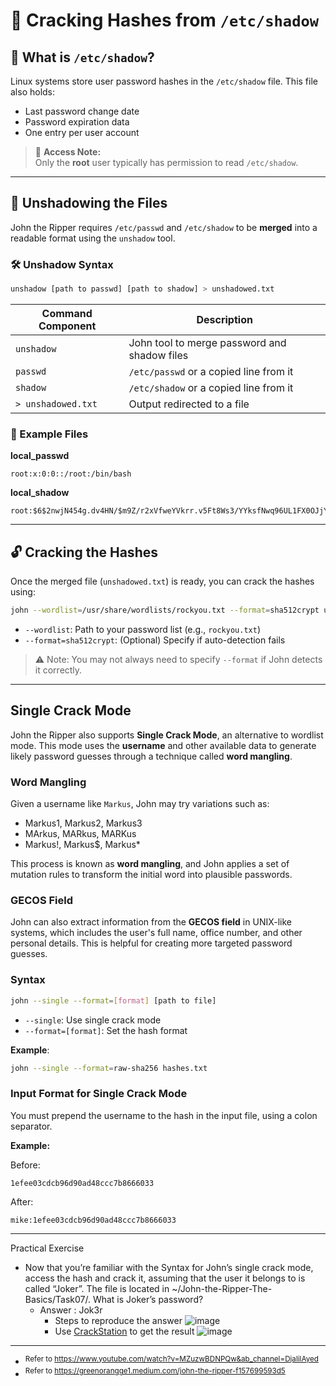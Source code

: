 # 🧩 Cracking Hashes from `/etc/shadow`

## 📁 What is `/etc/shadow`?

Linux systems store user password hashes in the `/etc/shadow` file. This file also holds:
- Last password change date
- Password expiration data
- One entry per user account

> 🔐 **Access Note:**  
Only the **root** user typically has permission to read `/etc/shadow`.

---

## 🔄 Unshadowing the Files

John the Ripper requires `/etc/passwd` and `/etc/shadow` to be **merged** into a readable format using the `unshadow` tool.

### 🛠️ Unshadow Syntax
```bash
unshadow [path to passwd] [path to shadow] > unshadowed.txt
```

| Command Component | Description |
|------------------|-------------|
| `unshadow`       | John tool to merge password and shadow files |
| `passwd`         | `/etc/passwd` or a copied line from it |
| `shadow`         | `/etc/shadow` or a copied line from it |
| `> unshadowed.txt` | Output redirected to a file |

### 📄 Example Files

**local_passwd**
```
root:x:0:0::/root:/bin/bash
```

**local_shadow**
```
root:$6$2nwjN454g.dv4HN/$m9Z/r2xVfweYVkrr.v5Ft8Ws3/YYksfNwq96UL1FX0OJjY1L6l.DS3KEVsZ9rOVLB/ldTeEL/OIhJZ4GMFMGA0:18576::::::
```

---

## 🔓 Cracking the Hashes

Once the merged file (`unshadowed.txt`) is ready, you can crack the hashes using:

```bash
john --wordlist=/usr/share/wordlists/rockyou.txt --format=sha512crypt unshadowed.txt
```

- `--wordlist`: Path to your password list (e.g., `rockyou.txt`)
- `--format=sha512crypt`: (Optional) Specify if auto-detection fails

> ⚠️ Note: You may not always need to specify `--format` if John detects it correctly.

---


## Single Crack Mode

John the Ripper also supports **Single Crack Mode**, an alternative to wordlist mode. This mode uses the **username** and other available data to generate likely password guesses through a technique called **word mangling**.

### Word Mangling

Given a username like `Markus`, John may try variations such as:

- Markus1, Markus2, Markus3
- MArkus, MARkus, MARKus
- Markus!, Markus$, Markus*

This process is known as **word mangling**, and John applies a set of mutation rules to transform the initial word into plausible passwords.

### GECOS Field

John can also extract information from the **GECOS field** in UNIX-like systems, which includes the user's full name, office number, and other personal details. This is helpful for creating more targeted password guesses.

### Syntax

```bash
john --single --format=[format] [path to file]
```

- `--single`: Use single crack mode
- `--format=[format]`: Set the hash format

**Example**:

```bash
john --single --format=raw-sha256 hashes.txt
```

### Input Format for Single Crack Mode

You must prepend the username to the hash in the input file, using a colon separator.

**Example:**

Before:
```
1efee03cdcb96d90ad48ccc7b8666033
```

After:
```
mike:1efee03cdcb96d90ad48ccc7b8666033
```

---
Practical Exercise
- Now that you’re familiar with the Syntax for John’s single crack mode, access the hash and crack it, assuming that the user it belongs to is called “Joker”. The file is located in ~/John-the-Ripper-The-Basics/Task07/. What is Joker’s password?
  - Answer : Jok3r
    - Steps to reproduce the answer
      ![image](https://github.com/user-attachments/assets/3bedfa9f-0670-484a-b6ec-0538a3b870f7)
    - Use [CrackStation](https://crackstation.net/) to get the result
      ![image](https://github.com/user-attachments/assets/962eeb0c-4760-4713-91c5-aee8a9d87f5a)

---

- <sup>Refer to https://www.youtube.com/watch?v=MZuzwBDNPQw&ab_channel=DjalilAyed</sup>
- <sup>Refer to https://greenorangge1.medium.com/john-the-ripper-f157699593d5</sup>
